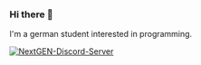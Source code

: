 ### Hi there 👋

I'm a german student interested in programming.

[![NextGEN-Discord-Server](https://img.shields.io/discord/879482948099919903.svg?label=Discord&logo=Discord&color=7289da&style=for-the-badge)](https://discord.next-gen.dev)
